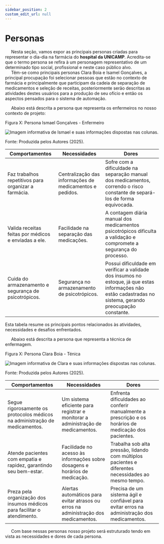 ```yaml
---
sidebar_position: 2
custom_edit_url: null
---
```


# Personas

&nbsp;&nbsp;&nbsp;&nbsp;&nbsp;Nesta seção, vamos expor as principais personas criadas para representar o dia-dia na farmácia do **hospital da UNICAMP**. Acredita-se que o termo persona se refira à um personagem representativo de um determinado tipo social, profissional e neste caso público alvo.
<br/>
&nbsp;&nbsp;&nbsp;&nbsp;&nbsp;Têm-se como principais personas Clara Boia e Isamel Gonçalves, a principal procupação foi selecionar pessoas que estão no contexto de farmácia e principalmente que participam da cadeia de separação de medicamentos e seleção de receitas, posteriormente serão descritas as atividades destes usuários para a produção de seu ofício e então os aspectos pensados para o sistema de automação.

&nbsp;&nbsp;&nbsp;&nbsp;&nbsp;Abaixo está descrita a persona que representa os enfermeiros no nosso contexto de projeto:

<p style={{textAlign: 'center'}}>Figura X: Persona Ismael Gonçalves - Enfermeiro</p>
<div style={{margin: 25}}>
    <div style={{textAlign: 'center'}}>
        <img src={require("../../../../media/personas/ismaelgoncalves_persona.png").default} style={{width: 800}} alt="Imagem informativa de Ismael e suas informações dispostas nas colunas." />
        <br />
    </div>
</div>
<p style={{textAlign: 'center'}}>Fonte: Produzida pelos Autores (2025). </p>

| **Comportamentos**                                                     | **Necessidades**                                            | **Dores**                                                                                                                                                             |
|------------------------------------------------------------------------|-------------------------------------------------------------|-----------------------------------------------------------------------------------------------------------------------------------------------------------------------|
| Faz trabalhos repetitivos para organizar a farmácia.                   | Centralização das informações de medicamentos e pedidos.    | Sofre com a dificuldade na separação manual dos medicamentos, correndo o risco constante de separá-los de forma equivocada.                                             |
| Valida receitas feitas por médicos e enviadas a ele.                   | Facilidade na separação das medicações.                     | A contagem diária manual dos medicamentos psicotrópicos dificulta a validação e compromete a segurança do processo.                                                      |
| Cuida do armazenamento e segurança de psicotrópicos.                   | Segurança no armazenamento de psicotrópicos.                | Possui dificuldade em verificar a validade dos insumos no estoque, já que estas informações não estão cadastradas no sistema, gerando preocupação constante.         |

Esta tabela resume os principais pontos relacionados às atividades, necessidades e desafios enfrentados.

&nbsp;&nbsp;&nbsp;&nbsp;&nbsp;Abaixo está descrita a persona que representa a técnica de enfermagem. 

<p style={{textAlign: 'center'}}>Figura X: Persona Clara Boia - Ténica</p>
<div style={{margin: 25}}>
    <div style={{textAlign: 'center'}}>
        <img src={require("../../../../media/personas/claraboia_persona.png").default} style={{width: 800}} alt="Imagem informativa de Clara e suas informações dispostas nas colunas." />
        <br />
    </div>
</div>
<p style={{textAlign: 'center'}}>Fonte: Produzida pelos Autores (2025). </p>

| **Comportamentos**                                                                                           | **Necessidades**                                                                                         | **Dores**                                                                                                                           |
|--------------------------------------------------------------------------------------------------------------|----------------------------------------------------------------------------------------------------------|-------------------------------------------------------------------------------------------------------------------------------------|
| Segue rigorosamente os protocolos médicos na administração de medicamentos.                                  | Um sistema eficiente para registrar e monitorar a administração de medicamentos.                         | Enfrenta dificuldades ao conferir manualmente a prescrição e os horários de medicação dos pacientes.                               |
| Atende pacientes com empatia e rapidez, garantindo seu bem-estar.                                            | Facilidade no acesso às informações sobre dosagens e horários de medicação.                              | Trabalha sob alta pressão, lidando com múltiplos pacientes e diferentes necessidades ao mesmo tempo.                              |
| Preza pela organização dos insumos médicos para facilitar o atendimento.                                     | Alertas automáticos para evitar atrasos ou erros na administração dos medicamentos.                      | Precisa de um sistema ágil e confiável para evitar erros na administração dos medicamentos.                                       |

&nbsp;&nbsp;&nbsp;&nbsp;&nbsp;Com base nessas personas nosso projeto será estruturado tendo em vista as necessidades e dores de cada persona.